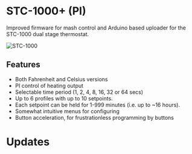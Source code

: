 STC\-1000+ (PI)
========

Improved firmware for mash control and Arduino based uploader for the STC-1000 dual stage thermostat.

![STC-1000](http://img.diytrade.com/cdimg/1066822/11467124/0/1261107339/temperature_controllers_STC-1000.jpg)

Features
--------

* Both Fahrenheit and Celsius versions
* PI control of heating output
* Selectable time period (1, 2, 4, 8, 16, 32 or 64 secs)
* Up to 6 profiles with up to 10 setpoints.
* Each setpoint can be held for 1-999 minutes (i.e. up to ~16 hours).
* Somewhat intuitive menus for configuring
* Button acceleration, for frustrationless programming by buttons


Updates
=======


